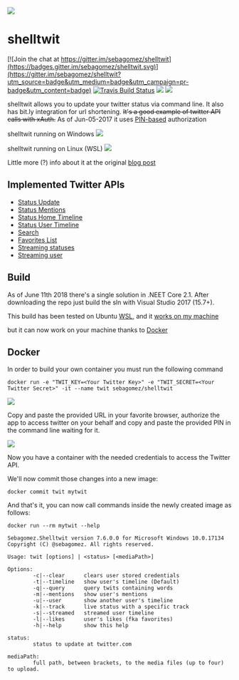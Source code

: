 ![](https://pbs.twimg.com/client_application_images/54927/shelltwit.png)

shelltwit
=========

[![Join the chat at https://gitter.im/sebagomez/shelltwit](https://badges.gitter.im/sebagomez/shelltwit.svg)](https://gitter.im/sebagomez/shelltwit?utm_source=badge&utm_medium=badge&utm_campaign=pr-badge&utm_content=badge)
[![Travis Build Status](https://travis-ci.org/sebagomez/shelltwit.svg?branch=master)](https://travis-ci.org/sebagomez/shelltwit)
[![](https://images.microbadger.com/badges/image/sebagomez/shelltwit.svg)](https://microbadger.com/images/sebagomez/shelltwit)
[![](https://images.microbadger.com/badges/version/sebagomez/shelltwit.svg)](https://microbadger.com/images/sebagomez/shelltwit)

shelltwit allows you to update your twitter status via command line. It also has bit.ly integration for url shortening.
~~It's a good example of twitter API calls with xAuth.~~ As of Jun-05-2017 it uses [PIN-based](https://dev.twitter.com/oauth/pin-based) authorization

shelltwit running on Windows
![](https://github.com/sebagomez/shelltwit/blob/master/res/Windows.png?raw=true)

shelltwit running on Linux (WSL)
![](https://github.com/sebagomez/shelltwit/blob/master/res/Ubuntu.png?raw=true)


Little more (?) info about it at the original [blog post](http://sgomez.blogspot.com/2010/06/introducing-shelltwit.html)

Implemented Twitter APIs
------------------------
- [Status Update](https://dev.twitter.com/rest/reference/post/statuses/update)
- [Status Mentions](https://dev.twitter.com/rest/reference/get/statuses/mentions_timeline)
- [Status Home Timeline](https://dev.twitter.com/rest/reference/get/statuses/home_timeline)
- [Status User Timeline](https://dev.twitter.com/rest/reference/get/statuses/user_timeline)
- [Search](https://dev.twitter.com/rest/public/search)
- [Favorites List](https://dev.twitter.com/rest/reference/get/favorites/list)
- [Streaming statuses](https://dev.twitter.com/streaming/reference/post/statuses/filter)
- [Streaming user](https://dev.twitter.com/streaming/userstreams)

Build
-----
As of June 11th 2018 there's a single solution in .NEET Core 2.1. 
After downloading the repo just build the sln with Visual Studio 2017 (15.7+).

This build has been tested on Ubuntu [WSL](https://en.wikipedia.org/wiki/Windows_Subsystem_for_Linux), and it [works on my machine](https://blog.codinghorror.com/the-works-on-my-machine-certification-program/) 

but it can now work on your machine thanks to [Docker](https://docker.com)  

Docker
------

In order to build your own container you must run the following command

```docker run -e "TWIT_KEY=<Your Twitter Key>" -e "TWIT_SECRET=<Your Twitter Secret>" -it --name twit sebagomez/shelltwit ```

![](https://github.com/sebagomez/shelltwit/blob/master/res/PINAuthorization.png?raw=true)

Copy and paste the provided URL in your favorite browser, authorize the app to access twitter on your behalf and copy and paste the provided PIN in the command line waiting for it.

![](https://github.com/sebagomez/shelltwit/blob/master/res/TwitterPIN.png?raw=true)

Now you have a container with the needed credentials to access the Twitter API.

We'll now commit those changes into a new image:

```docker commit twit mytwit```

And that's it, you can now call commands inside the newly created image as follows:

```docker run --rm mytwit --help```

```
Sebagomez.Shelltwit version 7.6.0.0 for Microsoft Windows 10.0.17134
Copyright (C) @sebagomez. All rights reserved.

Usage: twit [options] | <status> [<mediaPath>]

Options:
        -c|--clear      clears user stored credentials
        -t|--timeline   show user's timeline (Default)
        -q|--query      query twits containing words
        -m|--mentions   show user's mentions
        -u|--user       show another user's timeline
        -k|--track      live status with a specific track
        -s|--streamed   streamed user timeline
        -l|--likes      user's likes (fka favorites)
        -h|--help       show this help

status:
        status to update at twitter.com

mediaPath:
        full path, between brackets, to the media files (up to four) to upload.

```
